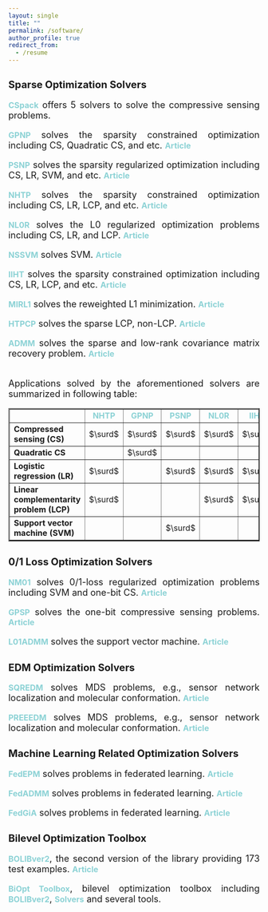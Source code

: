 ```yaml
---
layout: single
title: ""  
permalink: /software/
author_profile: true
redirect_from:
  - /resume
---
```

 
<style>
a:link {
  text-decoration: none;
}

a:visited {
  text-decoration: none;
}

a:hover {
  text-decoration: underline;
}

a:active {
  text-decoration: underline;
}
</style>




## <b style="font-size:20px">Sparse  Optimization Solvers</b>

  <font size=4> 
  <div style="text-align:justify"> 
  <a style="font-size: 16px; font-weight: bold; color:#8cd2d5" href="https://github.com/ShenglongZhou/CSpack" target="_blank">CSpack</a> offers 5 solvers to solve the compressive sensing problems.
  <p style="line-height: 1;"></p>

   <a style="font-size: 16px; font-weight: bold; color:#8cd2d5" href="https://github.com/ShenglongZhou/GPNP" target="_blank">GPNP</a> solves the sparsity constrained optimization including CS, Quadratic CS, and etc. <a style="font-size: 16px; font-weight: bold; color:#8cd2d5"  href="https://doi.org/10.1016/j.acha.2022.06.002" target="_blank">Article</a> 
  <p style="line-height: 1;"></p>  
  
   <a style="font-size: 16px; font-weight: bold; color:#8cd2d5" href="https://github.com/ShenglongZhou/PSPN" target="_blank">PSNP</a> solves the sparsity regularized optimization including CS, LR, SVM, and etc. <a style="font-size: 16px; font-weight: bold; color:#8cd2d5"  href="https://arxiv.org/abs/2306.14394" target="_blank">Article</a> 
  <p style="line-height: 1;"></p>  
      
  <a style="font-size: 16px; font-weight: bold; color:#8cd2d5" href="https://github.com/ShenglongZhou/NHTPver2" target="_blank">NHTP</a> solves the sparsity constrained optimization including CS, LR, LCP, and etc. <a style="font-size: 16px; font-weight: bold; color:#8cd2d5"  href="https://www.jmlr.org/papers/volume22/19-026/19-026.pdf" target="_blank">Article</a> 
  <p style="line-height: 1;"></p>
    
  <a style="font-size: 16px; font-weight: bold; color:#8cd2d5" href="https://github.com/ShenglongZhou/NL0R" target="_blank">NL0R</a> solves the L0 regularized optimization problems including CS, LR, and LCP. <a style="font-size: 16px; font-weight: bold; color:#8cd2d5" href="https://link.springer.com/article/10.1007%2Fs11075-021-01085-x" target="_blank">Article</a> 
  <p style="line-height: 1;"></p>

   <a style="font-size: 16px; font-weight: bold; color:#8cd2d5" href="https://github.com/ShenglongZhou/NSSVM" target="_blank">NSSVM</a> solves SVM.  <a style="font-size: 16px; font-weight: bold; color:#8cd2d5" href="https://ieeexplore.ieee.org/document/9415153" target="_blank">Article</a> 
  <p style="line-height: 1;"></p>
  
  <!--- <details>
  <summary><span style="color:#8cd2d5"><b style="font-size:16px">Click for more solvers</b></span></summary>
  <br> --->

  <a style="font-size: 16px; font-weight: bold; color:#8cd2d5" href="https://github.com/ShenglongZhou/IIHT" target="_blank">IIHT</a> solves the sparsity constrained optimization including CS, LR, LCP, and etc. <a style="font-size: 16px; font-weight: bold; color:#8cd2d5" href="http://www.yokohamapublishers.jp/online2/oppjo/vol13/p325.html" target="_blank">Article</a>  
  <p style="line-height: 1;"></p>
 
  <a style="font-size: 16px; font-weight: bold; color:#8cd2d5" href="https://github.com/ShenglongZhou/MIRL1" target="_blank">MIRL1</a> solves the reweighted L1 minimization.    <a style="font-size: 16px; font-weight: bold; color:#8cd2d5" href="https://doi.org/10.1093/imaiai/iaw002" target="_blank">Article</a> 
  <p style="line-height: 1;"></p>
 
  <a style="font-size: 16px; font-weight: bold; color:#8cd2d5" href="https://github.com/ShenglongZhou/HTPCP" target="_blank">HTPCP</a> solves the sparse LCP, non-LCP. <a style="font-size: 16px; font-weight: bold; color:#8cd2d5" href="https://link.springer.com/article/10.1007/s11590-014-0834-7" target="_blank">Article</a>  
  <p style="line-height: 1;"></p>

  <a style="font-size: 16px; font-weight: bold; color:#8cd2d5" href="https://github.com/ShenglongZhou/ADMM" target="_blank">ADMM</a> solves the sparse and low-rank covariance matrix recovery problem.  <a style="font-size: 16px; font-weight: bold; color:#8cd2d5" href="https://link.springer.com/article/10.1007/s40305-014-0058-7" target="_blank">Article</a> <br><br>
 
   Applications solved by the aforementioned solvers are summarized in following table:<br>

   <table border="2" width="0.5">
      <tr>
        <td style="width:20%" align="center"> </td>
        <td style="width:5%" align="center"><a style="font-size: 16px; font-weight: bold; color:#8cd2d5"  href="https://github.com/ShenglongZhou/NHTPver2" target="_blank">NHTP</a></td>
          <td style="width:5%" align="center"><a style="font-size: 16px; font-weight: bold; color:#8cd2d5"  href="https://github.com/ShenglongZhou/GPNP" target="_blank">GPNP</a></td>
         <td style="width:5%" align="center"><a style="font-size: 16px; font-weight: bold; color:#8cd2d5"  href="https://github.com/ShenglongZhou/PSNP" target="_blank">PSNP</a></td>
        <td style="width:5%" align="center"><a style="font-size: 16px; font-weight: bold; color:#8cd2d5"  href="https://github.com/ShenglongZhou/NL0R" target="_blank">NL0R</a></td>
        <td style="width:5%" align="center"><a style="font-size: 16px; font-weight: bold; color:#8cd2d5"  href="https://github.com/ShenglongZhou/IIHT" target="_blank">IIHT</a></td>
        <td style="width:5%" align="center"><a style="font-size: 16px; font-weight: bold; color:#8cd2d5" href="https://github.com/ShenglongZhou/MIRL1" target="_blank">MIRL1</a></td>
        <td style="width:5%" align="center"><a style="font-size: 16px; font-weight: bold; color:#8cd2d5"  href="https://github.com/ShenglongZhou/HTPCP" target="_blank">HTPCP</a></td>
      </tr>
       <tr>
          <td style="width:20%" align="left"><b>Compressed sensing (CS)</b></td>
          <td style="width:5%" align="center">$\surd$</td>
          <td style="width:5%" align="center">$\surd$</td>
          <td style="width:5%" align="center">$\surd$</td>
          <td style="width:5%" align="center">$\surd$</td>
          <td style="width:5%" align="center">$\surd$</td>
          <td style="width:5%" align="center">$\surd$</td>
          <td style="width:5%" align="center"> </td> 
      </tr>
      <tr>
          <td style="width:20%" align="left"><b>Quadratic CS</b></td>
          <td style="width:5%" align="center"></td>
          <td style="width:5%" align="center">$\surd$</td>
          <td style="width:5%" align="center"></td>
          <td style="width:5%" align="center"></td>
          <td style="width:5%" align="center"></td>
          <td style="width:5%" align="center"></td>
          <td style="width:5%" align="center"> </td> 
      </tr>
        <tr>
          <td style="width:20%" align="left"><b>Logistic regression (LR)</b></td>
          <td style="width:5%" align="center">$\surd$</td>
          <td style="width:5%" align="center"> </td>
          <td style="width:5%" align="center">$\surd$</td>
          <td style="width:5%" align="center">$\surd$</td>
          <td style="width:5%" align="center">$\surd$</td>
          <td style="width:5%" align="center"> </td> 
          <td style="width:5%" align="center"> </td> 
      </tr>
        <tr>
          <td style="width:20%" align="left"><b>Linear complementarity problem (LCP)</b></td>
          <td style="width:5%" align="center">$\surd$</td>
          <td style="width:5%" align="center"> </td>
          <td style="width:5%" align="center"> </td>
          <td style="width:5%" align="center">$\surd$</td>
          <td style="width:5%" align="center">$\surd$</td>
          <td style="width:5%" align="center"> </td>
          <td style="width:5%" align="center">$\surd$</td> 
      </tr>
      <tr>
          <td style="width:20%" align="left"><b>Support vector machine (SVM)</b></td>
          <td style="width:5%" align="center"></td>
          <td style="width:5%" align="center"> </td>
          <td style="width:5%" align="center">$\surd$</td>
          <td style="width:5%" align="center"> </td>
          <td style="width:5%" align="center"> </td>
          <td style="width:5%" align="center"> </td>
          <td style="width:5%" align="center">$\surd$</td> 
      </tr>
      </table> 
   </div> </font>



## <b style="font-size:20px">0/1 Loss Optimization Solvers</b>

  <font size=4> 
  <div style="text-align:justify"> 
    
  <a style="font-size: 16px; font-weight: bold; color:#8cd2d5" href="https://github.com/ShenglongZhou/NM01" target="_blank">NM01</a> solves 0/1-loss regularized optimization problems including SVM and one-bit CS.  <a style="font-size: 16px; font-weight: bold; color:#8cd2d5" href="https://epubs.siam.org/doi/10.1137/21M1409445" target="_blank">Article</a>  
  <p style="line-height: 1;"></p>
    
    
  <a style="font-size: 16px; font-weight: bold; color:#8cd2d5" href="https://github.com/ShenglongZhou/GPSP" target="_blank">GPSP</a> solves the one-bit compressive sensing problems.  <a style="font-size: 16px; font-weight: bold; color:#8cd2d5" href="https://ieeexplore.ieee.org/document/9729395" target="_blank">Article</a>  
  <p style="line-height: 1;"></p>

  <a style="font-size: 16px; font-weight: bold; color:#8cd2d5" href="https://github.com/Huajun-Wang/L01ADMM" target="_blank">L01ADMM</a> solves the support vector machine. 
  <a style="font-size: 16px; font-weight: bold; color:#8cd2d5" href="https://ieeexplore.ieee.org/document/9464733" target="_blank">Article</a> 
    
  </div> </font>
  


## <b style="font-size:20px">EDM Optimization Solvers</b>
  
  <font size=4> 
  <div style="text-align:justify"> 
  <a style="font-size: 16px; font-weight: bold; color:#8cd2d5" href="https://github.com/ShenglongZhou/SQREDM" target="_blank">SQREDM</a> solves MDS problems,  e.g.,  sensor network localization and molecular conformation.  <a style="font-size: 16px; font-weight: bold; color:#8cd2d5" href="https://ieeexplore.ieee.org/document/8399531" target="_blank">Article</a> 
  <p style="line-height: 1;"></p>

  <a style="font-size: 16px; font-weight: bold; color:#8cd2d5" href="https://github.com/ShenglongZhou/PREEEDM" target="_blank">PREEEDM</a> solves MDS problems,  e.g.,  sensor network localization and molecular conformation.   <a style="font-size: 16px; font-weight: bold; color:#8cd2d5" href="https://doi.org/10.1007/s12532-019-00168-0" target="_blank">Article</a>  
  </div></font>


## <b style="font-size:20px">Machine Learning Related Optimization Solvers</b>
  
  <font size=4> 
  <div style="text-align:justify"> 
  <a style="font-size: 16px; font-weight: bold; color:#8cd2d5" href="https://github.com/ShenglongZhou/FedEPM" target="_blank">FedEPM</a> solves problems in federated learning.  <a style="font-size: 16px; font-weight: bold; color:#8cd2d5" href="https://arxiv.org/abs/2208.11231" target="_blank">Article</a> 
  <p style="line-height: 1;"></p>

  <a style="font-size: 16px; font-weight: bold; color:#8cd2d5" href="https://github.com/ShenglongZhou/FedADMM" target="_blank">FedADMM</a> solves problems in federated learning.  <a style="font-size: 16px; font-weight: bold; color:#8cd2d5" href="https://arxiv.org/abs/2204.10607" target="_blank">Article</a> 
  <p style="line-height: 1;"></p>
    
  <a style="font-size: 16px; font-weight: bold; color:#8cd2d5" href="https://github.com/ShenglongZhou/FedGiA" target="_blank">FedGiA</a> solves problems in federated learning.  <a style="font-size: 16px; font-weight: bold; color:#8cd2d5" href="https://arxiv.org/abs/2205.01438" target="_blank">Article</a>     
  </div></font>


## <b style="font-size:20px">Bilevel Optimization Toolbox </b>

  <font size=4>
  <div style="text-align:justify"> 
  <a style="font-size: 16px; font-weight: bold; color:#8cd2d5" href="https://biopt.github.io/bolib/" target="_blank">BOLIBver2</a>, the second version of  the library providing 173 test examples.  <a style="font-size: 16px; font-weight: bold; color:#8cd2d5" href="https://www.researchgate.net/publication/338375731" target="_blank">Article</a> 
  <p style="line-height: 1;"></p>

  <a style="font-size: 16px; font-weight: bold; color:#8cd2d5" href="https://biopt.github.io/" target="_blank">BiOpt Toolbox</a>,  bilevel optimization toolbox including <a style="font-size: 16px; font-weight: bold; color:#8cd2d5" href="https://biopt.github.io/bolib/" target="_blank">BOLIBver2</a>, 
  <a style="font-size: 16px; font-weight: bold; color:#8cd2d5" href="https://biopt.github.io/solvers/" target="_blank">Solvers</a> and several tools. 
  
  </div> </font>
